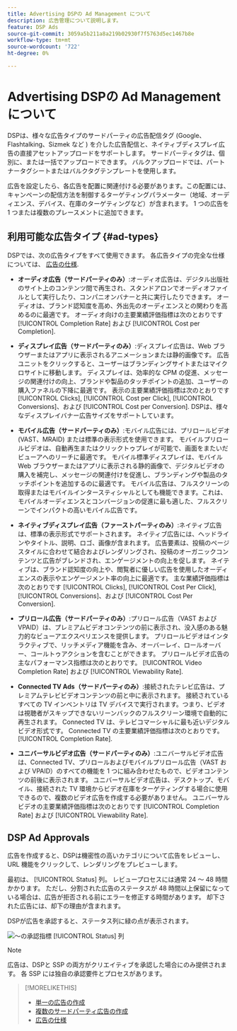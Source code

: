 ```yaml
---
title: Advertising DSPの Ad Management について
description: 広告管理について説明します。
feature: DSP Ads
source-git-commit: 3059a5b211a8a219b02930f7f5763d5ec1467b8e
workflow-type: tm+mt
source-wordcount: '722'
ht-degree: 0%

---
```


# Advertising DSPの Ad Management について

<!-- add "The Ads View (Dashboard?)" section -->

DSPは、様々な広告タイプのサードパーティの広告配信タグ (Google、Flashtalking、Sizmek など ) を介した広告配信と、ネイティブディスプレイ広告の直接アセットアップロードをサポートします。 サードパーティタグは、個別に、または一括でアップロードできます。 バルクアップロードでは、パートナータグシートまたはバルクタグテンプレートを使用します。

<!-- The bulk upload feature requires you to either a) upload DoubleClick and Flashtalking tag sheets or b) download a template, input your tags into the template, and then re-upload the template. -->
<!-- need a list of all supported third-party ad servers; see file in future-tbd folder -->

広告を設定したら、各広告を配置に関連付ける必要があります。この配置には、キャンペーンの配信方法を制御するターゲティングパラメーター（地域、オーディエンス、デバイス、在庫のターゲティングなど）が含まれます。 1 つの広告を 1 つまたは複数のプレースメントに追加できます。

## 利用可能な広告タイプ {#ad-types}

DSPでは、次の広告タイプをすべて使用できます。 各広告タイプの完全な仕様については、 [広告の仕様](ad-specs.md).

* **オーディオ広告（サードパーティのみ）**:オーディオ広告は、デジタル出版社のサイト上のコンテンツ間で再生され、スタンドアロンでオーディオファイルとして実行したり、コンパニオンバナーと共に実行したりできます。 オーディオは、ブランド認知度を高め、外出先のオーディエンスとの関わりを高めるのに最適です。 オーディオ向けの主要業績評価指標は次のとおりです [!UICONTROL Completion Rate] および [!UICONTROL Cost per Completion].

* **ディスプレイ広告（サードパーティのみ）**:ディスプレイ広告は、Web ブラウザーまたはアプリに表示されるアニメーションまたは静的画像です。 広告ユニットをクリックすると、ユーザーはブランディングサイトまたはマイクロサイトに移動します。 ディスプレイは、効率的な CPM の促進、メッセージの関連付けの向上、ブランドや製品のタッチポイントの追加、ユーザーの購入ファネルの下降に最適です。 表示の主要業績評価指標は次のとおりです [!UICONTROL Clicks], [!UICONTROL Cost per Click], [!UICONTROL Conversions]、および [!UICONTROL Cost per Conversion]. DSPは、様々なディスプレイバナー広告サイズをサポートしています。

* **モバイル広告（サードパーティのみ）**:モバイル広告には、プリロールビデオ (VAST、MRAID) または標準の表示形式を使用できます。 モバイルプリロールビデオは、自動再生またはクリックトゥプレイが可能で、画面をまたいだビューアへのリーチに最適です。 モバイル標準ディスプレイは、モバイル Web ブラウザーまたはアプリに表示される静的画像で、デジタルビデオの購入を補完し、メッセージの関連付けを促進し、ブランディングや製品のタッチポイントを追加するのに最適です。 モバイル広告は、フルスクリーンの取得またはモバイルインタースティシャルとしても機能できます。これは、モバイルオーディエンスとコンバージョンの促進に最も適した、フルスクリーンでインパクトの高いモバイル広告です。

* **ネイティブディスプレイ広告（ファーストパーティのみ）**:ネイティブ広告は、標準の表示形式でサポートされます。 ネイティブ広告には、ヘッドラインやタイトル、説明、ロゴ、画像が含まれます。 広告要素は、投稿のページスタイルに合わせて結合およびレンダリングされ、投稿のオーガニックコンテンツと広告がブレンドされ、エンゲージメントの向上を促します。 ネイティブは、ブランド認知度の向上や、閲覧者に優しい広告を使用したオーディエンスの表示やエンゲージメント率の向上に最適です。 主な業績評価指標は次のとおりです [!UICONTROL Clicks], [!UICONTROL Cost Per Click], [!UICONTROL Conversions]、および [!UICONTROL Cost Per Conversion].

* **プリロール広告（サードパーティのみ）**:プリロール広告（VAST および VPAID）は、プレミアムビデオコンテンツの前に表示され、没入感のある魅力的なビューアエクスペリエンスを提供します。 プリロールビデオはインタラクティブで、リッチメディア機能を含み、オーバーレイ、ロールオーバー、コールトゥアクションを含むことができます。 プリロールビデオ広告の主なパフォーマンス指標は次のとおりです。 [!UICONTROL Video Completion Rate] および [!UICONTROL Viewability Rate].

* **Connected TV Ads（サードパーティのみ）**:接続されたテレビ広告は、プレミアムテレビビデオコンテンツの前と中に表示されます。 接続されているすべての TV インベントリは TV デバイスで実行されます。つまり、ビデオは視聴者がスキップできないリーンバックのフルスクリーン環境で自動的に再生されます。 Connected TV は、テレビコマーシャルに最も近いデジタルビデオ形式です。 Connected TV の主要業績評価指標は次のとおりです。 [!UICONTROL Completion Rate].

* **ユニバーサルビデオ広告（サードパーティのみ）**:ユニバーサルビデオ広告は、Connected TV、プリロールおよびモバイルプリロール広告（VAST および VPAID）のすべての機能を 1 つに組み合わせたもので、ビデオコンテンツの前後に表示されます。 ユニバーサルビデオ広告は、デスクトップ、モバイル、接続された TV 環境からビデオ在庫をターゲティングする場合に使用できるので、複数のビデオ広告を作成する必要がありません。 ユニバーサルビデオの主要業績評価指標は次のとおりです [!UICONTROL Completion Rate] および [!UICONTROL Viewability Rate].

## DSP Ad Approvals

広告を作成すると、DSPは機密性の高いカテゴリについて広告をレビューし、URL 機能をクリックして、レンダリングをプレビューします。

最初は、 [!UICONTROL Status] 列。 レビュープロセスには通常 24 ～ 48 時間かかります。 ただし、分割された広告のステータスが 48 時間以上保留になっている場合は、広告が拒否される前にエラーを修正する時間があります。 却下された広告には、却下の理由が含まれます。

DSPが広告を承認すると、ステータス列に緑の点が表示されます。

![～の承認指標 [!UICONTROL Status] 列](/help/dsp/assets/ad-approval-status.png)

>[!NOTE]
>
>広告は、DSPと SSP の両方がクリエイティブを承認した場合にのみ提供されます。 各 SSP には独自の承認要件とプロセスがあります。

>[!MORELIKETHIS]
>
>* [単一の広告の作成](ad-create.md)
>* [複数のサードパーティ広告の作成](ad-create-multiple.md)
>* [広告の仕様](ad-specs.md)

